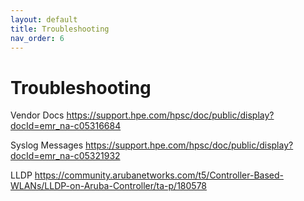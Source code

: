 ```yaml
---
layout: default
title: Troubleshooting
nav_order: 6
---
```

# Troubleshooting

Vendor Docs
https://support.hpe.com/hpsc/doc/public/display?docId=emr_na-c05316684

Syslog Messages
https://support.hpe.com/hpsc/doc/public/display?docId=emr_na-c05321932

LLDP
https://community.arubanetworks.com/t5/Controller-Based-WLANs/LLDP-on-Aruba-Controller/ta-p/180578